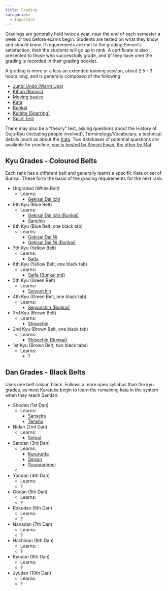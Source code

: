 ```yaml
---
title: Grading
categories:
  - Important
---
```


Gradings are generally held twice a year, near the end of each semester a week or two before exams begin. Students are tested on what they know, and should know. If requirements are met to the grading Sensei's satisfaction, then the students will go up in rank. A certificate is also presented to those who successfully grade, and (if they have one) the grading is recorded in their grading booklet.

A grading is more or a less an extended training session, about 2.5 - 3 hours long, and is generally composed of the following:

- [Junbi Undo (Warm Ups)](/)
- [Kihon (Basics)](/)
- [Moving basics](/)
- [Kata](/kata/)
- [Bunkai](/bunkai/)
- [Kumite (Sparring)](/sparring.md)
- [Spirit Test](/)

There may also be a "theory" test, asking questions about the History of Goju-Ryu (including people involved), Terminology/Vocabulary, a technical details (such as about the [Kata](/kata/). Two databases of potential questions are available for practice, [one is hosted by Sensei Ewan](http://qualitas.cs.auckland.ac.nz/mcq), [the other by Mat](https://www.uoa-karate.club/#/tester).

## Kyu Grades - Coloured Belts

Each rank has a different belt and generally learns a specific Kata or set of Bunkai.
These form the basis of the grading requirements for the next rank.

- Ungraded (White Belt)
  - Learns:
    - [Gekisai Dai Ichi](/kata/gekisai-dai-ichi.md)
- 9th Kyu (Blue Belt)
  - Learns:
    - [Gekisai Dai Ichi (Bunkai)](/bunkai/gekisai-dai-ichi.md)
    - [Sanchin](/kata/sanchin.md)
- 8th Kyu (Blue Belt, one black tab)
  - Learns:
    - [Gekisai Dai Ni](/kata/gekisai-dai-ni.md)
    - [Gekisai Dai Ni (Bunkai)](/bunkai/gekisai-dai-ni.md)
- 7th Kyu (Yellow Belt)
  - Learns:
    - [Saifa](/kata/saifa.md)
- 6th Kyu (Yellow Belt, one black tab)
  - Learns:
    - [Saifa (Bunkai.md)](/bunkai/saifa.md)
- 5th Kyu (Green Belt)
  - Learns:
    - [Seiyunchin](/kata/seiyunchin.md)
- 4th Kyu (Green Belt, one black tab)
  - Learns:
    - [Seiyunchin (Bunkai)](/bunkai/seiyunchin.md)
- 3rd Kyu (Brown Belt)
  - Learns:
    - [Shisochin](/kata/shisochin.md)
- 2nd Kyu (Brown Belt, one black tab)
  - Learns:
    - [Shisochin (Bunkai)](/bunkai/shisochin.md)
- 1st Kyu (Brown Belt, two black tabs)
  - Learns:
    - ?

## Dan Grades - Black Belts

Uses one belt colour, black. Follows a more open syllabus than the kyu grades, as most Karateka begin to learn the remaining kata in the system when they reach Sandan.

- Shodan (1st Dan)
  - Learns:
    - [Sanseiru](/kata/sanseiru.md)
    - [Tensho](/kata/tensho.md)
- Nidan (2nd Dan)
  - Learns:
    - [Seipai](/kata/seipai.md)
- Sandan (3rd Dan)
  - Learns:
    - [Kururunfa](/kata/kururunfa.md)
    - [Seisan](/kata/seisan.md)
    - [Suupaarinpei](/kata/suparinpei.md)
  -
- Yondan (4th Dan)
  - Learns:
  - ?
- Godan (5th Dan)
  - Learns:
  - ?
- Rokudan (6th Dan)
  - Learns:
  - ?
- Nanadan (7th Dan)
  - Learns:
  - ?
- Hachidan (8th Dan)
  - Learns:
  - ?
- Kyudan (9th Dan)
  - Learns:
  - ?
- Jyudan (10th Dan)
  - Learns:
  - ?
